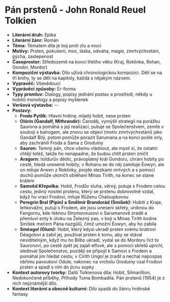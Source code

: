 # Pán prstenů - John Ronald Reuel Tolkien
- **Literární druh:** Epika
- **Literární žánr:** Román
- **Téma:** Tématem díla je boj proti zlu a moci
- **Motivy:** Prsten, pokušení, moc, láska, odvaha, magie, zmrtvýchvstání, pýcha, zaslepenost
- **Časoprostor:** Středozemě na konci třetího věku (Kraj, Roklinka, Rohan, Gondor, Mordor)
- **Kompoziční výstavba:** Dílo užívá chronologickou kompozici. Dělí se na tři knihy, ty se dělí na kapitoly, každá s nějakým názvem.
- **Vypravěč:** Vševědoucí
- **Vyprávěcí způsoby:** Er-forma
- **Typy promluv:** Dialogy, popisy jednání postav a prostředí, někdy u hobitů monology a popisy myšlenek
- **Veršová výstavba:** --
- **Postavy:**
  - **Frodo Pytlík:** Hlavní hrdina, mladý hobit, nese prsten
  - **Olórin (Gandalf, Mithrandir):** Čaroděj, vymýšlí strategii na porážku Saurona a pomáhá s její realizací, putuje se Společenstvem, zemře v souboji s balrogem, ale znovu se objeví (motiv zmrtvýchvstání) jako Gandalf Bílý, potom pomůže porazit Sarumana a na konci pošle orly, aby zachránili Froda a Sama z Oroduiny
  - **Sauron:** Temný pán, chce všemu vládnout, ale myslí si, že ostatní chtějí totéž, takže ho nenapadne, že budou chtít prsten zničit
  - **Aragorn:** Isildurův dědic, právoplatný král Gondoru, chrání hobity po cestě, hledá unesené hobity, v Rohanu se do něj zamiluje Éowyn, ale on miluje Arwen z Roklinky, projde stezkami mrtvých a s pomocí duchů pomůže ukončit obléhaní Minas Tirith, na konec se stane králem
  - **Samvěd Křepelka:** Hobit, Frodův sluha, věrný, putuje s Frodem celou cestu, jediný nositel prstenu, který se prstenu dobrovolně vzdal, když ho vrací Frodovi, miluje Růženu Chaloupkovou
  - **Peregrin Bral (Pipin) a Smělmír Brandorád (Smíšek):** Hobiti z Kraje, lehkovážní, putují s Frodem, ale jsou uneseni skřety, uniknou do Fangornu, kde řeknou Stromovousovi o Sarumanově zradě a přemluví enty k útoku na Železný pas, v boji u Minas Tirith bodne Smíšek mečem Pána nazgûlů, čímž umožní Éowyn, aby ho zabila
  - **Sméagol (Glum):** Hobit, který kdysi ukradl prsten svému bratrovi Déagolovi a zabil jej, používal prsten k tomu, aby se stával neviditelným, když mu ho Bilbo ukradl, vydal se do Mordoru říct to Sauronovi, po cestě zpět jej zajali elfové, ale s pomocí skřetů uprchl, sledoval Společenstvo, později se připojil k Samovi s Frodem a pomáhal jim hledat cestu, v Cirith Ungol je zradil a nechal napospas obřímu pavoukovi Odule, nakonec na vrcholu Oroduiny vzal Frodovi prsten a spadl s ním do jícnu sopky
- **Kontext autorovy tvorby:** Další Tolkienova díla: Hobit, Silmarillion, Nedokončené příběhy, Příhody Toma Bombadila. Pán prstenů (1954) je z nich nejznámější dílo.
- **Kontext literární a obecně kulturní:** Dílo spadá do žánru hrdinské fantasy
